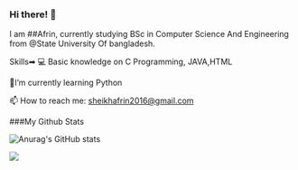 ### Hi there! 👋

I am ##Afrin, currently studying BSc in Computer Science And Engineering from @State University Of bangladesh.


 Skills➡ 💻 Basic knowledge on C Programming, JAVA,HTML

 🌱I’m currently learning Python
 
 📫 How to reach me: sheikhafrin2016@gmail.com

###My Github Stats

![Anurag's GitHub stats](https://github-readme-stats.vercel.app/api?username=SheikhAfrin&theme=dark&show_icons=true)

![](https://komarev.com/ghpvc/?SheikhAfrin=your-github-username&color=green)
